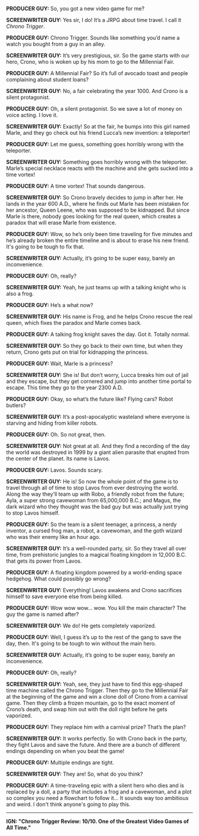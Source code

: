 **PRODUCER GUY:** So, you got a new video game for me?

**SCREENWRITER GUY:** Yes sir, I do! It’s a JRPG about time travel. I call it *Chrono Trigger*.

**PRODUCER GUY:** Chrono Trigger. Sounds like something you’d name a watch you bought from a guy in an alley.

**SCREENWRITER GUY:** It’s very prestigious, sir. So the game starts with our hero, Crono, who is woken up by his mom to go to the Millennial Fair.

**PRODUCER GUY:** A Millennial Fair? So it’s full of avocado toast and people complaining about student loans?

**SCREENWRITER GUY:** No, a fair celebrating the year 1000. And Crono is a silent protagonist.

**PRODUCER GUY:** Oh, a silent protagonist. So we save a lot of money on voice acting. I love it.

**SCREENWRITER GUY:** Exactly! So at the fair, he bumps into this girl named Marle, and they go check out his friend Lucca’s new invention: a teleporter!

**PRODUCER GUY:** Let me guess, something goes horribly wrong with the teleporter.

**SCREENWRITER GUY:** Something goes horribly wrong with the teleporter. Marle’s special necklace reacts with the machine and she gets sucked into a time vortex!

**PRODUCER GUY:** A time vortex! That sounds dangerous.

**SCREENWRITER GUY:** So Crono bravely decides to jump in after her. He lands in the year 600 A.D., where he finds out Marle has been mistaken for her ancestor, Queen Leene, who was supposed to be kidnapped. But since Marle is there, nobody goes looking for the real queen, which creates a paradox that will erase Marle from existence.

**PRODUCER GUY:** Wow, so he’s only been time traveling for five minutes and he’s already broken the entire timeline and is about to erase his new friend. It's going to be tough to fix that.

**SCREENWRITER GUY:** Actually, it’s going to be super easy, barely an inconvenience.

**PRODUCER GUY:** Oh, really?

**SCREENWRITER GUY:** Yeah, he just teams up with a talking knight who is also a frog.

**PRODUCER GUY:** He’s a what now?

**SCREENWRITER GUY:** His name is Frog, and he helps Crono rescue the real queen, which fixes the paradox and Marle comes back.

**PRODUCER GUY:** A talking frog knight saves the day. Got it. Totally normal.

**SCREENWRITER GUY:** So they go back to their own time, but when they return, Crono gets put on trial for kidnapping the princess.

**PRODUCER GUY:** Wait, Marle is a princess?

**SCREENWRITER GUY:** She is! But don’t worry, Lucca breaks him out of jail and they escape, but they get cornered and jump into another time portal to escape. This time they go to the year 2300 A.D.

**PRODUCER GUY:** Okay, so what’s the future like? Flying cars? Robot butlers?

**SCREENWRITER GUY:** It’s a post-apocalyptic wasteland where everyone is starving and hiding from killer robots.

**PRODUCER GUY:** Oh. So not great, then.

**SCREENWRITER GUY:** Not great at all. And they find a recording of the day the world was destroyed in 1999 by a giant alien parasite that erupted from the center of the planet. Its name is Lavos.

**PRODUCER GUY:** Lavos. Sounds scary.

**SCREENWRITER GUY:** He is! So now the whole point of the game is to travel through all of time to stop Lavos from ever destroying the world. Along the way they’ll team up with Robo, a friendly robot from the future; Ayla, a super strong cavewoman from 65,000,000 B.C.; and Magus, the dark wizard who they thought was the bad guy but was actually just trying to stop Lavos himself.

**PRODUCER GUY:** So the team is a silent teenager, a princess, a nerdy inventor, a cursed frog man, a robot, a cavewoman, and the goth wizard who was their enemy like an hour ago.

**SCREENWRITER GUY:** It’s a well-rounded party, sir. So they travel all over time, from prehistoric jungles to a magical floating kingdom in 12,000 B.C. that gets its power from Lavos.

**PRODUCER GUY:** A floating kingdom powered by a world-ending space hedgehog. What could possibly go wrong?

**SCREENWRITER GUY:** Everything! Lavos awakens and Crono sacrifices himself to save everyone else from being killed.

**PRODUCER GUY:** Wow wow wow… wow. You kill the main character? The guy the game is named after?

**SCREENWRITER GUY:** We do! He gets completely vaporized.

**PRODUCER GUY:** Well, I guess it’s up to the rest of the gang to save the day, then. It's going to be tough to win without the main hero.

**SCREENWRITER GUY:** Actually, it’s going to be super easy, barely an inconvenience.

**PRODUCER GUY:** Oh, really?

**SCREENWRITER GUY:** Yeah, see, they just have to find this egg-shaped time machine called the Chrono Trigger. Then they go to the Millennial Fair at the beginning of the game and win a clone doll of Crono from a carnival game. Then they climb a frozen mountain, go to the exact moment of Crono’s death, and swap him out with the doll right before he gets vaporized.

**PRODUCER GUY:** They replace him with a carnival prize? That’s the plan?

**SCREENWRITER GUY:** It works perfectly. So with Crono back in the party, they fight Lavos and save the future. And there are a bunch of different endings depending on when you beat the game!

**PRODUCER GUY:** Multiple endings are tight.

**SCREENWRITER GUY:** They are! So, what do you think?

**PRODUCER GUY:** A time-traveling epic with a silent hero who dies and is replaced by a doll, a party that includes a frog and a cavewoman, and a plot so complex you need a flowchart to follow it... It sounds way too ambitious and weird. I don't think anyone's going to play this.

***

**IGN: "Chrono Trigger Review: 10/10. One of the Greatest Video Games of All Time."**